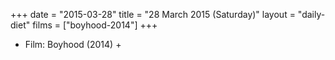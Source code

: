 +++
date = "2015-03-28"
title = "28 March 2015 (Saturday)"
layout = "daily-diet"
films = ["boyhood-2014"]
+++


* Film: Boyhood (2014) +